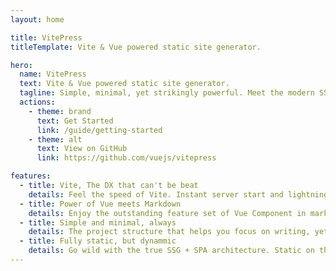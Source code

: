 ```yaml
---
layout: home

title: VitePress
titleTemplate: Vite & Vue powered static site generator.

hero:
  name: VitePress
  text: Vite & Vue powered static site generator.
  tagline: Simple, minimal, yet strikingly powerful. Meet the modern SSG framework you've always wanted.
  actions:
    - theme: brand
      text: Get Started
      link: /guide/getting-started
    - theme: alt
      text: View on GitHub
      link: https://github.com/vuejs/vitepress

features:
  - title: Vite, The DX that can't be beat
    details: Feel the speed of Vite. Instant server start and lightning fast HMR that stays fast regardless of the app size.
  - title: Power of Vue meets Markdown
    details: Enjoy the outstanding feature set of Vue Component in markdown, and develop custom themes with Vue.
  - title: Simple and minimal, always
    details: The project structure that helps you focus on writing, yet fully customizable for any website development.
  - title: Fully static, but dynammic
    details: Go wild with the true SSG + SPA architecture. Static on the page load, engage users with 100% interactive from there.
---
```

